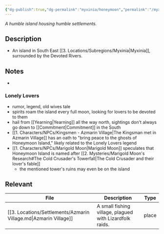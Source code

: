 ```yaml
---
{"dg-publish":true,"dg-permalink":"myxinia/honeymoon","permalink":"/myxinia/honeymoon/","dgHomeLink":true,"dgPassFrontmatter":false}
---
```


*A humble island housing humble settlements.*

## Description
- An island in South East [[3. Locations/Subregions/Myxinia|Myxinia]], surrounded by the Devoted Rivers.

## Notes
- 

### Lonely Lovers
- rumor, legend, old wives tale
- spirits roam the island every full moon, looking for lovers to be devoted to them
- hail from [[Yearning|Yearning]] all the way north, sightings don't always go down to [[Commitment|Commitment]] in the South
- [[1. Characters/NPCs/Kingsmen - Azmarin Village|The Kingsman met in Azmarin Village]] has an oath to "bring peace to the ghosts of Honeymoon Island," likely related to the Lonely Lovers legend
- [[1. Characters/NPCs/Marigold Moon|Marigold Moon]] speculates that Honeymoon Island is named after [[2. Mysteries/Marigold Moon's Research#The Cold Crusader's Towerfall|The Cold Crusader and their lover's fable]]
	- the mentioned tower's ruins may even be on the island

## Relevant
| File                                                             | Description                                             | Type  |
| ---------------------------------------------------------------- | ------------------------------------------------------- | ----- |
| [[3. Locations/Settlements/Azmarin Village.md\|Azmarin Village]] | A small fishing village, plagued with Lizardfolk raids. | place |
